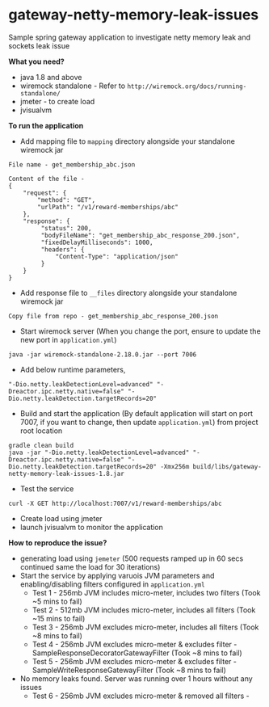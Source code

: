 # gateway-netty-memory-leak-issues
Sample spring gateway application to investigate netty memory leak and sockets leak issue 

**What you need?** 

- java 1.8 and above
- wiremock standalone - Refer to `http://wiremock.org/docs/running-standalone/`
- jmeter - to create load
- jvisualvm

**To run the application**

- Add mapping file to `mapping` directory alongside your standalone wiremock jar 
```
File name - get_membership_abc.json

Content of the file - 
{
    "request": {
        "method": "GET",
        "urlPath": "/v1/reward-memberships/abc"
    },
    "response": {
         "status": 200,
         "bodyFileName": "get_membership_abc_response_200.json",
         "fixedDelayMilliseconds": 1000,
         "headers": {
             "Content-Type": "application/json"
         }
    }
}
```
- Add response file to `__files` directory alongside your standalone wiremock jar
```
Copy file from repo - get_membership_abc_response_200.json
```
- Start wiremock server (When you change the port, ensure to update the new port in `application.yml`)
```
java -jar wiremock-standalone-2.18.0.jar --port 7006
```
- Add below runtime parameters,
```
"-Dio.netty.leakDetectionLevel=advanced" "-Dreactor.ipc.netty.native=false" "-Dio.netty.leakDetection.targetRecords=20"
```
- Build and start the application (By default application will start on port 7007, if you want to change, then update `application.yml`) from project root location
```
gradle clean build
java -jar "-Dio.netty.leakDetectionLevel=advanced" "-Dreactor.ipc.netty.native=false" "-Dio.netty.leakDetection.targetRecords=20" -Xmx256m build/libs/gateway-netty-memory-leak-issues-1.8.jar
```
- Test the service 
```
curl -X GET http://localhost:7007/v1/reward-memberships/abc
```
- Create load using jmeter
- launch jvisualvm to monitor the application

**How to reproduce the issue?**
- generating load using `jemeter` (500 requests ramped up in 60 secs continued same the load for 30 iterations)
- Start the service by applying varuois JVM parameters and enabling/disabling filters configured in `application.yml`
  - Test 1 - 256mb JVM includes micro-meter, includes two filters (Took ~5 mins to fail)
  - Test 2 - 512mb JVM includes micro-meter, includes all filters (Took ~15 mins to fail)
  - Test 3 - 256mb JVM excludes micro-meter, includes all filters (Took ~8 mins to fail)
  - Test 4 - 256mb JVM excludes micro-meter & excludes filter - SampleResponseDecoratorGatewayFilter  (Took ~8 mins to fail)
  - Test 5 - 256mb JVM excludes micro-meter & excludes filter - SampleWriteResponseGatewayFilter (Took ~8 mins to fail)
- No memory leaks found. Server was running over 1 hours without any issues 
  - Test 6 - 256mb JVM excludes micro-meter & removed all filters - 


